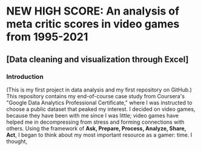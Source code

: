# NEW HIGH SCORE: An analysis of meta critic scores in video games from 1995-2021
## [Data cleaning and visualization through Excel]
### Introduction
(This is my first project in data analysis and my first repository on GitHub.) 
This repository contains my end-of-course case study from Coursera's "Google Data Analytics Professional Certificate," where I was instructed to choose a public dataset that peaked my interest. I decided on video games, because they have been with me since I was little; video games have helped me in decompressing from stress and forming connections with others. Using the framework of **Ask, Prepare, Process, Analyze, Share, Act**, I began to think about my most important resource as a gamer: time. I thought, 

